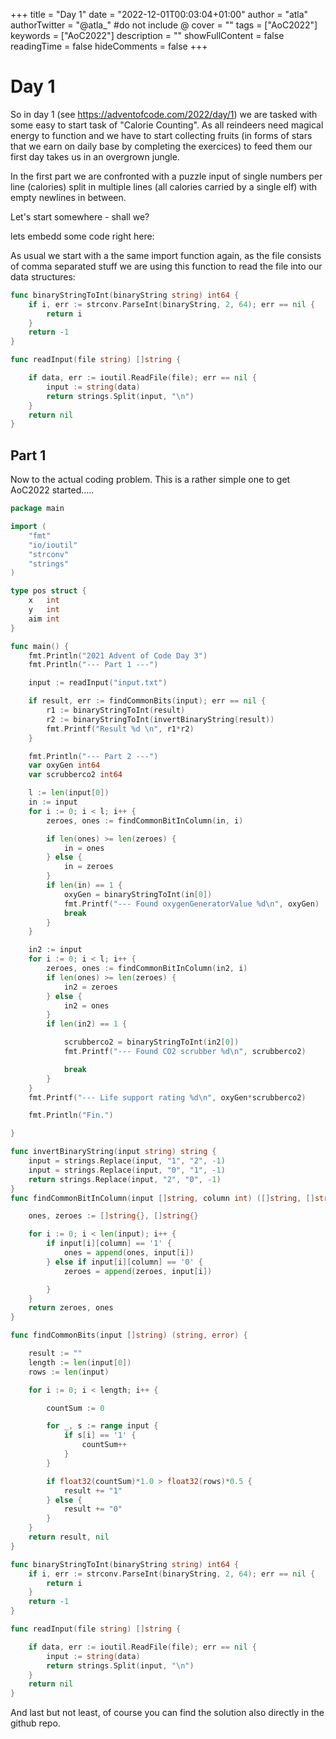 +++
title = "Day 1"
date = "2022-12-01T00:03:04+01:00"
author = "atla"
authorTwitter = "@atla_" #do not include @
cover = ""
tags = ["AoC2022"]
keywords = ["AoC2022"]
description = ""
showFullContent = false
readingTime = false
hideComments = false
+++

# Day 1

So in day 1 (see https://adventofcode.com/2022/day/1) we are tasked with some easy to start task of "Calorie Counting". As all reindeers need magical energy to function and we have to start collecting fruits (in forms of stars that we earn on  daily base by completing the exercices) to feed them our first day takes us in an overgrown jungle.

In the first part we are confronted with a puzzle input of single numbers per line (calories) split in multiple lines (all calories carried by a single elf) with empty newlines in between.
 
Let's start somewhere - shall we?

lets embedd some code right here:

As usual we start with a the same import function again, as the file consists of comma separated stuff we are using this function to read the file into our data structures:

```go {linenos=table, style=dracula}
func binaryStringToInt(binaryString string) int64 {
	if i, err := strconv.ParseInt(binaryString, 2, 64); err == nil {
		return i
	}
	return -1
}

func readInput(file string) []string {

	if data, err := ioutil.ReadFile(file); err == nil {
		input := string(data)
		return strings.Split(input, "\n")
	}
	return nil
}

```

## Part 1

Now to the actual coding problem. This is a rather simple one to get AoC2022 started.....


```go {linenos=table, style=dracula}
package main

import (
	"fmt"
	"io/ioutil"
	"strconv"
	"strings"
)

type pos struct {
	x   int
	y   int
	aim int
}

func main() {
	fmt.Println("2021 Advent of Code Day 3")
	fmt.Println("--- Part 1 ---")

	input := readInput("input.txt")

	if result, err := findCommonBits(input); err == nil {
		r1 := binaryStringToInt(result)
		r2 := binaryStringToInt(invertBinaryString(result))
		fmt.Printf("Result %d \n", r1*r2)
	}

	fmt.Println("--- Part 2 ---")
	var oxyGen int64
	var scrubberco2 int64

	l := len(input[0])
	in := input
	for i := 0; i < l; i++ {
		zeroes, ones := findCommonBitInColumn(in, i)

		if len(ones) >= len(zeroes) {
			in = ones
		} else {
			in = zeroes
		}
		if len(in) == 1 {
			oxyGen = binaryStringToInt(in[0])
			fmt.Printf("--- Found oxygenGeneratorValue %d\n", oxyGen)
			break
		}
	}

	in2 := input
	for i := 0; i < l; i++ {
		zeroes, ones := findCommonBitInColumn(in2, i)
		if len(ones) >= len(zeroes) {
			in2 = zeroes
		} else {
			in2 = ones
		}
		if len(in2) == 1 {

			scrubberco2 = binaryStringToInt(in2[0])
			fmt.Printf("--- Found CO2 scrubber %d\n", scrubberco2)

			break
		}
	}
	fmt.Printf("--- Life support rating %d\n", oxyGen*scrubberco2)

	fmt.Println("Fin.")

}

func invertBinaryString(input string) string {
	input = strings.Replace(input, "1", "2", -1)
	input = strings.Replace(input, "0", "1", -1)
	return strings.Replace(input, "2", "0", -1)
}
func findCommonBitInColumn(input []string, column int) ([]string, []string) {

	ones, zeroes := []string{}, []string{}

	for i := 0; i < len(input); i++ {
		if input[i][column] == '1' {
			ones = append(ones, input[i])
		} else if input[i][column] == '0' {
			zeroes = append(zeroes, input[i])

		}
	}
	return zeroes, ones
}

func findCommonBits(input []string) (string, error) {

	result := ""
	length := len(input[0])
	rows := len(input)

	for i := 0; i < length; i++ {

		countSum := 0

		for _, s := range input {
			if s[i] == '1' {
				countSum++
			}
		}

		if float32(countSum)*1.0 > float32(rows)*0.5 {
			result += "1"
		} else {
			result += "0"
		}
	}
	return result, nil
}

func binaryStringToInt(binaryString string) int64 {
	if i, err := strconv.ParseInt(binaryString, 2, 64); err == nil {
		return i
	}
	return -1
}

func readInput(file string) []string {

	if data, err := ioutil.ReadFile(file); err == nil {
		input := string(data)
		return strings.Split(input, "\n")
	}
	return nil
}

```

And last but not least, of course you can find the solution also directly in the github repo.